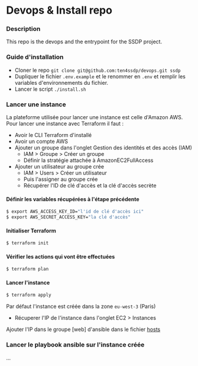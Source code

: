 # Devops & Install repo

### Description

This repo is the devops and the entrypoint for the SSDP project.

### Guide d'installation

- Cloner le repo `git clone git@github.com:ten4ssdp/devops.git ssdp`
- Dupliquer le fichier `.env.example` et le renommer en `.env` et remplir les variables d'environnements du fichier.
- Lancer le script `./install.sh`

### Lancer une instance

La plateforme utilisée pour lancer une instance est celle d'Amazon AWS.  
Pour lancer une instance avec Terraform il faut :
* Avoir le CLI Terraform d'installé
* Avoir un compte AWS
* Ajouter un groupe dans l'onglet Gestion des identités et des accès (IAM)
  * IAM > Groupe > Créer un groupe
  * Définir la stratégie attachée à AmazonEC2FullAccess
* Ajouter un utilisateur au groupe crée
  * IAM > Users > Créer un utilisateur
  * Puis l'assigner au groupe crée
  * Récupérer l'ID de clé d'accès et la clé d'accès secrète

#### Définir les variables récupérées à l'étape précédente 

```bash
$ export AWS_ACCESS_KEY_ID="l'id de clé d'accès ici"
$ export AWS_SECRET_ACCESS_KEY="la clé d'accès"
```

#### Initialiser Terraform

```bash
$ terraform init
```
#### Vérifier les actions qui vont être effectuées

```bash
$ terraform plan
```
#### Lancer l'instance
```bash
$ terraform apply
```

Par défaut l'instance est créée dans la zone `eu-west-3` (Paris)

* Récuperer l'IP de l'instance dans l'onglet EC2 > Instances 

Ajouter l'IP dans le groupe [web] d'ansible dans le fichier [hosts](./ansible/inventory/hosts)

### Lancer le playbook ansible sur l'instance créée

...
